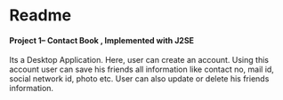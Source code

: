 # Readme

#### Project 1– Contact Book , Implemented with J2SE

Its a Desktop Application. Here, user can create an account. Using this account user can save his friends all 
information like contact no, mail id, social network id, photo etc. User can also update or delete his friends  information.
